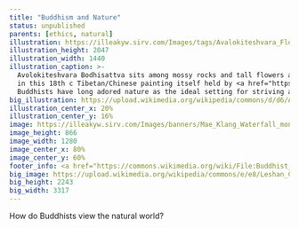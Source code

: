 ```yaml
---
title: "Buddhism and Nature"
status: unpublished
parents: [ethics, natural]
illustration: https://illeakyw.sirv.com/Images/tags/Avalokiteshvara_Flower.jpg
illustration_height: 2047
illustration_width: 1440
illustration_caption: >-
  Avolokiteshvara Bodhisattva sits among mossy rocks and tall flowers as he beholds a lotus bearing Amitabha
  in this 18th c Tibetan/Chinese painting itself held by <a href="https://artsandculture.google.com/asset/wd/6gHlKIrgWrb1HQ)">the Rubin</a>.
  Buddhists have long adored nature as the ideal setting for striving and relaxing.
big_illustration: https://upload.wikimedia.org/wikipedia/commons/d/d6/Avalokiteshvara%2C_One_of_the_Eight_Great_Bodhisattvas_-_Google_Art_Project.jpg
illustration_center_x: 20%
illustration_center_y: 16%
image: https://illeakyw.sirv.com/Images/banners/Mae_Klang_Waterfall_monk.jpg
image_height: 866
image_width: 1280
image_center_x: 80%
image_center_y: 60%
footer_info: <a href="https://commons.wikimedia.org/wiki/File:Buddhist_monk_in_Mae_Klang_Waterfall.jpg">Devaprapas</a>, <a href="https://creativecommons.org/licenses/by/3.0">CC BY 3.0</a>, via Wikimedia Commons
big_image: https://upload.wikimedia.org/wikipedia/commons/e/e8/Leshan_China_Buddhist-Monk-01.jpg
big_height: 2243
big_width: 3317
---
```


How do Buddhists view the natural world?
